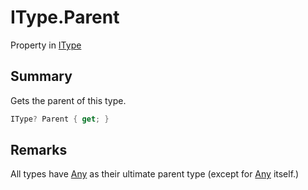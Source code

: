 # IType.Parent

Property in [IType](/docs/api/csharp/yarn.itype.md)

## Summary


Gets the parent of this type.


```csharp
IType? Parent { get; }
```

## Remarks

All types have  <a href="yarn.types.any.md">Any</a>  as their
ultimate parent type (except for  <a href="yarn.types.any.md">Any</a> 
itself.)

